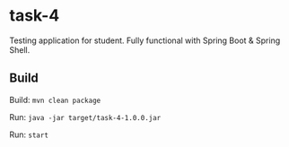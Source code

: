 # task-4

Testing application for student. Fully functional with Spring Boot & Spring Shell.

## Build

Build: `mvn clean package`

Run: `java -jar target/task-4-1.0.0.jar`

Run: `start`